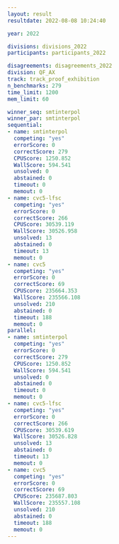 ```yaml
---
layout: result
resultdate: 2022-08-08 10:24:40

year: 2022

divisions: divisions_2022
participants: participants_2022

disagreements: disagreements_2022
division: QF_AX
track: track_proof_exhibition
n_benchmarks: 279
time_limit: 1200
mem_limit: 60

winner_seq: smtinterpol
winner_par: smtinterpol
sequential:
- name: smtinterpol
  competing: "yes"
  errorScore: 0
  correctScore: 279
  CPUScore: 1250.852
  WallScore: 594.541
  unsolved: 0
  abstained: 0
  timeout: 0
  memout: 0
- name: cvc5-lfsc
  competing: "yes"
  errorScore: 0
  correctScore: 266
  CPUScore: 30539.119
  WallScore: 30526.958
  unsolved: 13
  abstained: 0
  timeout: 13
  memout: 0
- name: cvc5
  competing: "yes"
  errorScore: 0
  correctScore: 69
  CPUScore: 235664.353
  WallScore: 235566.108
  unsolved: 210
  abstained: 0
  timeout: 188
  memout: 0
parallel:
- name: smtinterpol
  competing: "yes"
  errorScore: 0
  correctScore: 279
  CPUScore: 1250.852
  WallScore: 594.541
  unsolved: 0
  abstained: 0
  timeout: 0
  memout: 0
- name: cvc5-lfsc
  competing: "yes"
  errorScore: 0
  correctScore: 266
  CPUScore: 30539.619
  WallScore: 30526.828
  unsolved: 13
  abstained: 0
  timeout: 13
  memout: 0
- name: cvc5
  competing: "yes"
  errorScore: 0
  correctScore: 69
  CPUScore: 235687.803
  WallScore: 235557.108
  unsolved: 210
  abstained: 0
  timeout: 188
  memout: 0
---
```

